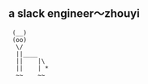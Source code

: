 ## a slack engineer～zhouyi


     (__)
     (oo)
      \/ 
      ||____
      ||    |\
      ||    | *
      ~~    ~~
